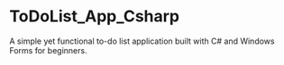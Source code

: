 # ToDoList_App_Csharp
A simple yet functional to-do list application built with C# and Windows Forms for beginners.
